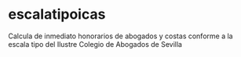 # escalatipoicas
Calcula de inmediato honorarios de abogados y costas conforme a la escala tipo del Ilustre Colegio de Abogados de Sevilla
